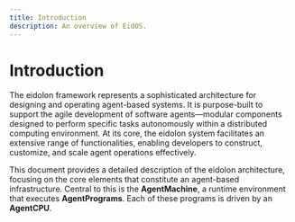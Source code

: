 ```yaml
---
title: Introduction
description: An overview of EidOS.
---
```


# Introduction

The eidolon framework represents a sophisticated architecture for designing and operating agent-based systems. It is purpose-built to support the agile development of software agents—modular components designed to perform specific tasks autonomously
within a distributed computing environment. At its core, the eidolon system facilitates an extensive range of functionalities, enabling developers to construct, customize, and scale agent operations effectively.

This document provides a detailed description of the eidolon architecture, focusing on the core elements that constitute an agent-based infrastructure. Central to this is the **AgentMachine**, a runtime environment that executes **AgentPrograms**.
Each of these programs is driven by an **AgentCPU**.
